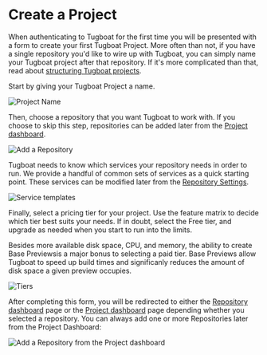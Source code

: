 # Create a Project

When authenticating to Tugboat for the first time you will be presented with a
form to create your first Tugboat Project. More often than not, if you have a
single repository you'd like to wire up with Tugboat, you can simply name your
Tugboat project after that repository. If it's more complicated than that, read
about [structuring Tugboat projects](structuring-projects/index.md).

Start by giving your Tugboat Project a name.

![Project Name](_images/project-name.png)

Then, choose a repository that you want Tugboat to work with. If you choose to
skip this step, repositories can be added later from the [Project
dashboard](../../tugboat-dashboard/projects/index.md).

![Add a Repository](_images/project-add-repository.png)

Tugboat needs to know which services your repository needs in order to run. We
provide a handful of common sets of services as a quick starting point. These
services can be modified later from the [Repository
Settings](../../tugboat-dashboard/repositories/settings/index.md).

![Service templates](_images/project-templates.png)

Finally, select a pricing tier for your project. Use the feature matrix to
decide which tier best suits your needs. If in doubt, select the Free tier, and
upgrade as needed when you start to run into the limits.

Besides more available disk space, CPU, and memory, the ability to create Base
Previewsis a major bonus to selecting a paid tier. Base Previews allow Tugboat
to speed up build times and significanly reduces the amount of disk space a
given preview occupies.

![Tiers](_images/project-tier.png)

After completing this form, you will be redirected to either the [Repository
dashboard](../../tugboat-dashboard/repositories/index.md) page or the
[Project dashboard](../../tugboat-dashboard/projects/index.md) page
depending whether you selected a repository. You can always add one or more
Repositories later from the Project Dashboard:

![Add a Repository from the Project
dashboard](_images/project-dashboard-add-repository.png)
